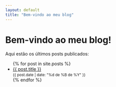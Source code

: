 ```yaml
---
layout: default
title: "Bem-vindo ao meu blog"
---
```


# Bem-vindo ao meu blog!

Aqui estão os últimos posts publicados:

<ul>
  {% for post in site.posts %}
    <li>
      <a href="{{ post.url }}">{{ post.title }}</a> <br>
      <small>{{ post.date | date: "%d de %B de %Y" }}</small>
    </li>
  {% endfor %}
</ul>
